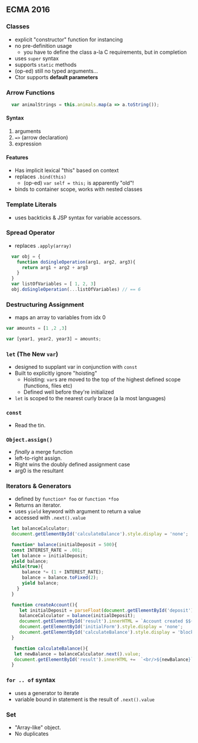 ## ECMA 2016

### Classes

 - explicit "constructor" function for instancing
 - no pre-definition usage
   - you have to define the class a-la C requirements, but in completion
 - uses `super` syntax
 - supports `static` methods
 - (op-ed) still no typed arguments...
 - Ctor supports **default parameters**

### Arrow Functions
  ```js
    var animalStrings = this.animals.map(a => a.toString());
  ```
  #### Syntax
  1. arguments
  2. `=>` (arrow declaration)
  3. expression


  #### Features

  - Has implicit lexical "this" based on context
  - replaces `.bind(this)`
    - (op-ed) `var self = this;` is apparently "old"!
  -  binds to container scope, works with nested classes

### Template Literals
  - uses backticks & JSP syntax for variable accessors.

### Spread Operator
  - replaces `.apply(array)`
  ```js
    var obj = {
      function doSingleOperation(arg1, arg2, arg3){
        return arg1 + arg2 + arg3
      }
    }
    var listOfVariables = [ 1, 2, 3]
    obj.doSingleOperation(...listOfVariables) // == 6
  ```

### Destructuring Assignment

 - maps an array to variables from idx 0

```js
var amounts = [1 ,2 ,3]

var [year1, year2, year3] = amounts;

```

### `let` (The New `var`)

  - designed to supplant var in conjunction with `const`
  - Built to explicitly ignore "hoisting"
    - Hoisting: `var`s are moved to the top of the highest defined scope (functions, files etc)
    - Defined well before they're initialized
  - `let` is scoped to the nearest curly brace (a la most languages)

### `const`
  - Read the tin.

### `Object.assign()`
  - *finally* a merge function
  - left-to-right assign.
  - Right wins the  doubly defined assignment case
  - arg0 is the resultant

### Iterators & Generators
  - defined by `function* foo` or `function *foo`
  - Returns an iterator.
  - uses `yield` keyword with argument to return a value
  - accessed with `.next().value`
```js
  let balanceCalculator;
  document.getElementById('calculateBalance').style.display = 'none';

  function* balance(initialDeposit = 500){
  const INTEREST_RATE = .001;
  let balance = initialDeposit;
  yield balance;
  while(true){
      balance *= (1 + INTEREST_RATE);
      balance = balance.toFixed(2);
      yield balance;
    }
  }

  function createAccount(){
     let initialDeposit = parseFloat(document.getElementById('deposit').value);
     balanceCalculator = balance(initialDeposit);
     document.getElementById('result').innerHTML = `Account created $${balanceCalculator.next().value}`;
     document.getElementById('initialForm').style.display = 'none';
     document.getElementById('calculateBalance').style.display = 'block';
  }

   function calculateBalance(){
   let newBalance = balanceCalculator.next().value;
   document.getElementById('result').innerHTML +=  `<br/>${newBalance}`;
  }
```


### `for .. of` syntax
- uses a generator to iterate
- variable bound in statement is the result of `.next().value`

### Set
- "Array-like" object.
- No duplicates
